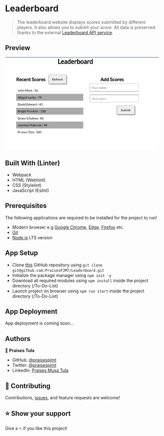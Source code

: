 # Leaderboard

> The leaderboard website displays scores submitted by different players. It also allows you to submit your score. All data is preserved thanks to the external [Leaderboard API service](https://www.notion.so/microverse/Leaderboard-API-service-24c0c3c116974ac49488d4eb0267ade3).

## Preview
<img align="center" src="./src/images/app-preview.png" alt="App Preview"/>

## Built With (Linter)

- Webpack
- HTML (Webhint)
- CSS (Stylelint)
- JavaScript (Eslint)

## Prerequisites
The following applications are required to be installed for the project to run!
- Modern browser e.g [Google Chrome](https://www.google.com/chrome/), [Edge](https://www.microsoft.com/en-us/edge?r=1), [Firefox](https://www.mozilla.org/en-US/exp/firefox/new/) etc.
- [Git](https://git-scm.com/downloads)
- [Node.js](https://nodejs.org/en/download/) LTS version

## App Setup
- Clone [this](https://github.com/PraisesPJMT/Leaderboard) GitHub repository using `git clone git@github.com:PraisesPJMT/Leaderboard.git`
- Initialize the package manager using `npm init -y`
- Download all required modules using `npm install` inside the project directory (/To-Do-List)
- Launch project on browser using `npm run start` inside the project directory (/To-Do-List)

## App Deployment
App deployment is coming soon...


## Authors

👤 **Praises Tula**

- GitHub: [@praisespjmt](https://github.com/PraisesPJMT)
- Twitter: [@praisespjmt](https://twitter.com/PraisesPJMT)
- LinkedIn: [Praises Musa Tula](https://www.linkedin.com/in/praises-tula-9233aa76)

## 🤝 Contributing

Contributions, [issues](https://github.com/PraisesPJMT/Leaderboard/issues), and feature requests are welcome!

## ⭐️ Show your support

Give a ⭐️ if you like this project!
